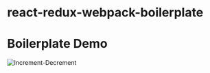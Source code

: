 # react-redux-webpack-boilerplate

# Boilerplate Demo

![Increment-Decrement](http://imgur.com/Zo9L9rn.png)